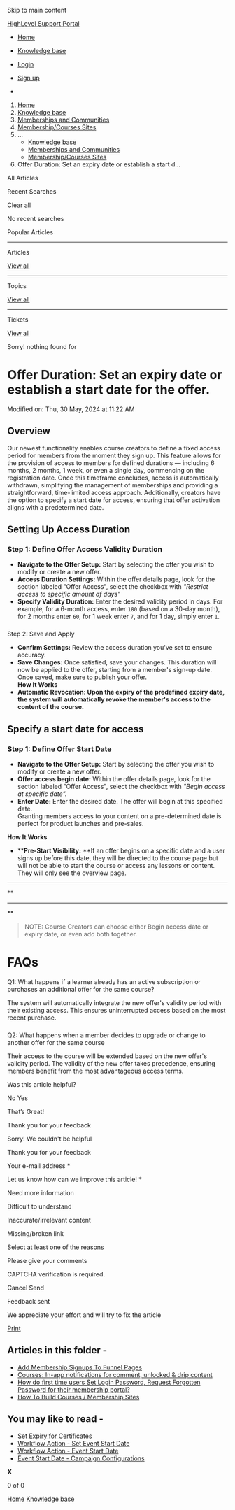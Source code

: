 Skip to main content

[ HighLevel Support Portal ](https://help.gohighlevel.com)

  * [ Home ](/support/home)
  * [ Knowledge base ](/support/solutions)

  * [Login](/support/login)
  * [Sign up](/support/signup)
  * 

  1. [Home](/support/home)
  2. [Knowledge base](/support/solutions)
  3. [Memberships and Communities](/support/solutions/155000000006)
  4. [Membership/Courses Sites](/support/solutions/folders/48000671055)
  5. ... 
     * [Knowledge base](/support/solutions)
     * [Memberships and Communities](/support/solutions/155000000006)
     * [Membership/Courses Sites](/support/solutions/folders/48000671055)
  6. Offer Duration: Set an expiry date or establish a start d...

All  Articles 

Recent Searches

Clear all

No recent searches

Popular Articles

* * *

Articles

[View all](/support/search/solutions)

* * *

Topics

[View all](/support/search/topics)

* * *

Tickets

[View all](/support/search/tickets)

Sorry! nothing found for   

# Offer Duration: Set an expiry date or establish a start date for the offer.

Modified on: Thu, 30 May, 2024 at 11:22 AM

## [](https://youtu.be/86eJxE6fq3Y)  

## Overview

Our newest functionality enables course creators to define a fixed access period for members from the moment they sign up. This feature allows for the provision of access to members for defined durations — including 6 months, 2 months, 1 week, or even a single day, commencing on the registration date. Once this timeframe concludes, access is automatically withdrawn, simplifying the management of memberships and providing a straightforward, time-limited access approach. Additionally, creators have the option to specify a start date for access, ensuring that offer activation aligns with a predetermined date.

## Setting Up Access Duration

### Step 1: Define Offer Access Validity Duration

  * **Navigate to the Offer Setup:** Start by selecting the offer you wish to modify or create a new offer.
  * **Access Duration Settings:** Within the offer details page, look for the section labeled "Offer Access", select the checkbox with _"Restrict access to specific amount of days"_
  * **Specify  Validity Duration:** Enter the desired validity period in days. For example, for a 6-month access, enter `180` (based on a 30-day month), for 2 months enter `60`, for 1 week enter `7`, and for 1 day, simply enter `1`.  

###   
Step 2: Save and Apply

  * **Confirm Settings:** Review the access duration you've set to ensure accuracy.
  * **Save Changes:** Once satisfied, save your changes. This duration will now be applied to the offer, starting from a member's sign-up date. Once saved, make sure to publish your offer.  
**How It Works**
  * **Automatic Revocation: Upon the expiry of the predefined expiry date, the system will automatically revoke the member's access to the content of the course.**  

## Specify a start date for access

### Step 1: Define Offer Start Date

  * **Navigate to the Offer Setup:** Start by selecting the offer you wish to modify or create a new offer.
  * **Offer access begin date:** Within the offer details page, look for the section labeled "Offer Access", select the checkbox with _"Begin access at specific date"._
  * **Enter Date:** Enter the desired date. The offer will begin at this specified date.  
Granting members access to your content on a pre-determined date is perfect for product launches and pre-sales.   
  
**How It Works**
  * ****Pre-Start Visibility:**  **If an offer begins on a specific date and a user signs up before this date, they will be directed to the course page but will not be able to start the course or access any lessons or content. They will only see the overview page.  
****  
**  
****  
**

> NOTE: Course Creators can choose either Begin access date or expiry date, or even add both together.

# **FAQs**

Q1: What happens if a learner already has an active subscription or purchases an additional offer for the same course?

The system will automatically integrate the new offer's validity period with their existing access. This ensures uninterrupted access based on the most recent purchase.

###   

Q2: What happens when a member decides to upgrade or change to another offer for the same course

Their access to the course will be extended based on the new offer's validity period. The validity of the new offer takes precedence, ensuring members benefit from the most advantageous access terms.

Was this article helpful?

No  Yes 

That’s Great!

Thank you for your feedback

Sorry! We couldn't be helpful

Thank you for your feedback

Your e-mail address *

Let us know how can we improve this article! *

Need more information 

Difficult to understand 

Inaccurate/irrelevant content 

Missing/broken link 

Select at least one of the reasons 

Please give your comments 

CAPTCHA verification is required. 

Cancel  Send 

Feedback sent

We appreciate your effort and will try to fix the article

[Print](javascript:print\(\))

## Articles in this folder -

  * [Add Membership Signups To Funnel Pages](/support/solutions/articles/48001143787-add-membership-signups-to-funnel-pages)
  * [Courses: In-app notifications for comment, unlocked & drip content](/support/solutions/articles/155000002174-courses-in-app-notifications-for-comment-unlocked-drip-content)
  * [How do first time users Set Login Password, Request Forgotten Password for their membership portal?](/support/solutions/articles/155000002847-how-do-first-time-users-set-login-password-request-forgotten-password-for-their-membership-portal-)
  * [How To Build Courses / Membership Sites](/support/solutions/articles/48001141015-how-to-build-courses-membership-sites)

## You may like to read -

  * [Set Expiry for Certificates](/support/solutions/articles/155000002796-set-expiry-for-certificates)
  * [Workflow Action - Set Event Start Date](/support/solutions/articles/48001202723-workflow-action-set-event-start-date)
  * [Workflow Action - Event Start Date](/support/solutions/articles/155000003357-workflow-action-event-start-date)
  * [Event Start Date - Campaign Configurations](/support/solutions/articles/48000980852-event-start-date-campaign-configurations)

**X**

0 of 0 []()

[Home](/support/home) [Knowledge base](/support/solutions)
